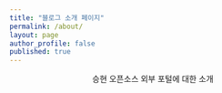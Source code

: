```yaml
---
title: "블로그 소개 페이지"
permalink: /about/
layout: page
author_profile: false
published: true
---
```


<p align="center">승현 오픈소스 외부 포털에 대한 소개</p>
